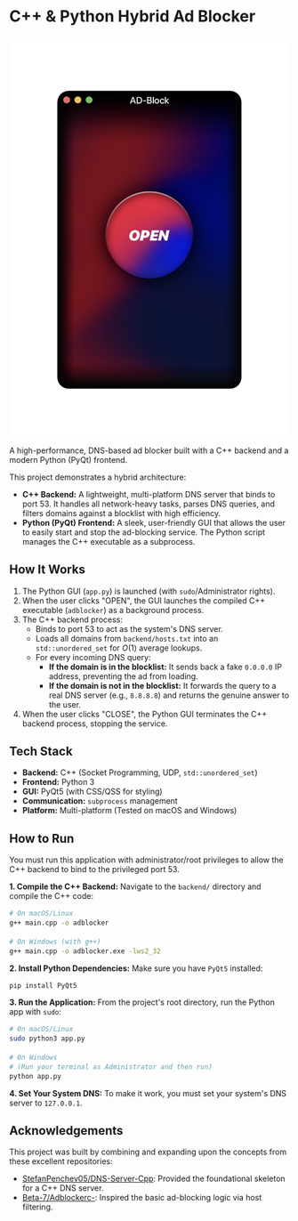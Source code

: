 
# C++ & Python Hybrid Ad Blocker

![Adblocker GUI](adblockss.png)

A high-performance, DNS-based ad blocker built with a C++ backend and a modern Python (PyQt) frontend.

This project demonstrates a hybrid architecture:
* **C++ Backend:** A lightweight, multi-platform DNS server that binds to port 53. It handles all network-heavy tasks, parses DNS queries, and filters domains against a blocklist with high efficiency.
* **Python (PyQt) Frontend:** A sleek, user-friendly GUI that allows the user to easily start and stop the ad-blocking service. The Python script manages the C++ executable as a subprocess.

## How It Works

1.  The Python GUI (`app.py`) is launched (with `sudo`/Administrator rights).
2.  When the user clicks "OPEN", the GUI launches the compiled C++ executable (`adblocker`) as a background process.
3.  The C++ backend process:
    * Binds to port 53 to act as the system's DNS server.
    * Loads all domains from `backend/hosts.txt` into an `std::unordered_set` for $O(1)$ average lookups.
    * For every incoming DNS query:
        * **If the domain is in the blocklist:** It sends back a fake `0.0.0.0` IP address, preventing the ad from loading.
        * **If the domain is not in the blocklist:** It forwards the query to a real DNS server (e.g., `8.8.8.8`) and returns the genuine answer to the user.
4.  When the user clicks "CLOSE", the Python GUI terminates the C++ backend process, stopping the service.

## Tech Stack

* **Backend:** C++ (Socket Programming, UDP, `std::unordered_set`)
* **Frontend:** Python 3
* **GUI:** PyQt5 (with CSS/QSS for styling)
* **Communication:** `subprocess` management
* **Platform:** Multi-platform (Tested on macOS and Windows)

## How to Run

You must run this application with administrator/root privileges to allow the C++ backend to bind to the privileged port 53.

**1. Compile the C++ Backend:**
Navigate to the `backend/` directory and compile the C++ code:

   ```bash
   # On macOS/Linux
   g++ main.cpp -o adblocker
   
   # On Windows (with g++)
   g++ main.cpp -o adblocker.exe -lws2_32
````

**2. Install Python Dependencies:**
Make sure you have `PyQt5` installed:

```bash
pip install PyQt5
```

**3. Run the Application:**
From the project's root directory, run the Python app with `sudo`:

```bash
# On macOS/Linux
sudo python3 app.py

# On Windows
# (Run your terminal as Administrator and then run)
python app.py
```

**4. Set Your System DNS:**
To make it work, you must set your system's DNS server to `127.0.0.1`.

## Acknowledgements

This project was built by combining and expanding upon the concepts from these excellent repositories:

  * [StefanPenchev05/DNS-Server-Cpp](https://github.com/StefanPenchev05/DNS-Server-Cpp): Provided the foundational skeleton for a C++ DNS server.
  * [Beta-7/Adblockerc-](https://github.com/Beta-7/Adblockerc-): Inspired the basic ad-blocking logic via host filtering.


```
```
